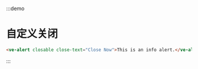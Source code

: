 :::demo

# 自定义关闭

```html
<ve-alert closable close-text="Close Now">This is an info alert.</ve-alert>
```

:::